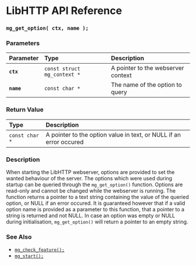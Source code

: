# LibHTTP API Reference

### `mg_get_option( ctx, name );`

### Parameters

| Parameter | Type | Description |
| :--- | :--- | :--- |
|**`ctx`**|`const struct mg_context *`| A pointer to the webserver context |
|**`name`**|`const char *`| The name of the option to query |

### Return Value

| Type | Description |
| :--- | :--- |
|`const char *`| A pointer to the option value in text, or NULL if an error occured |

### Description

When starting the LibHTTP webserver, options are provided to set the wanted behaviour of the server. The options which were used during startup can be queried through the `mg_get_option()` function. Options are read-only and cannot be changed while the webserver is running. The function returns a pointer to a text string containing the value of the queried option, or NULL if an error occured. It is guaranteed however that if a valid option name is provided as a parameter to this function, that a pointer to a string is returned and not NULL. In case an option was empty or NULL during initialisation, `mg_get_option()` will return a pointer to an empty string.

### See Also

* [`mg_check_feature();`](mg_check_feature.md)
* [`mg_start();`](mg_start.md)
